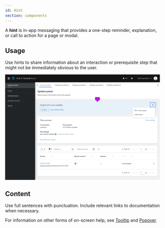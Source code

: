 ```yaml
---
id: Hint
section: components
---
```


A **hint** is in-app messaging that provides a one-step reminder, explanation, or call to action for a page or modal. 

## Usage 

Use hints to share information about an interaction or prerequisite step that might not be immediately obvious to the user. 

<img src="./img/hint-layout.png" alt="blue hint at the top of an application page" width="750"/> 

## Content 
Use full sentences with punctuation.
Include relevant links to documentation when necessary.   

For information on other forms of on-screen help, see [Tooltip](/components/tooltip/design-guidelines) and [Popover](/components/popover/design-guidelines).